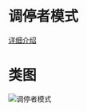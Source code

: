 # 调停者模式
[详细介绍](https://www.bughui.com/2017/08/08/gof-design-pattern-mediator/)
# 类图
![调停者模式](https://github.com/elvinzeng/java-design-pattern-samples/raw/master/mediator/diagrams/mediator.png "mediator")
